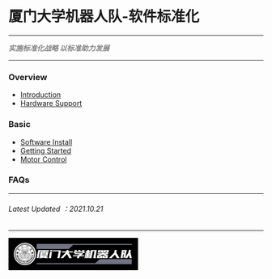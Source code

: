 # 厦门大学机器人队-软件标准化

---

<Font color="grey">***实施标准化战略 以标准助力发展***</Font>

---

### Overview
- [Introduction](README.md)
- [Hardware Support](Hardware-Support.md)

### Basic
- [Software Install](Software-Install.md)
- [Getting Started](Getting-Started.md)
- [Motor Control](Motor-Control.md)

### FAQs

----
###### Latest Updated ：2021.10.21
----

<img src="logo\logo3.png" style="zoom: 25%;" />